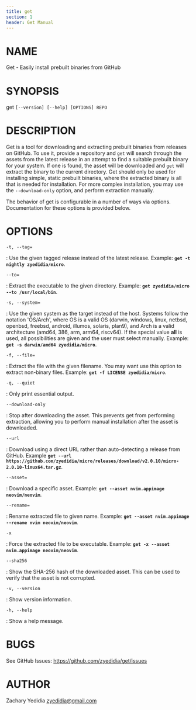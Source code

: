 ```yaml
---
title: get
section: 1
header: Get Manual
---
```


# NAME
  Get - Easily install prebuilt binaries from GitHub

# SYNOPSIS
  get `[--version] [--help] [OPTIONS] REPO`

# DESCRIPTION
  Get is a tool for downloading and extracting prebuilt binaries from releases
  on GitHub. To use it, provide a repository and `get` will search through the
  assets from the latest release in an attempt to find a suitable prebuilt
  binary for your system. If one is found, the asset will be downloaded and
  `get` will extract the binary to the current directory. Get should only be
  used for installing simple, static prebuilt binaries, where the extracted
  binary is all that is needed for installation. For more complex installation,
  you may use the `--download-only` option, and perform extraction manually.

  The behavior of get is configurable in a number of ways via options.
  Documentation for these options is provided below.

# OPTIONS
  `-t, --tag=`

:    Use the given tagged release instead of the latest release. Example: **`get -t nightly zyedidia/micro`**.

  `--to=`

:    Extract the executable to the given directory. Example: **`get zyedidia/micro --to /usr/local/bin`**.

  `-s, --system=`

:    Use the given system as the target instead of the host. Systems follow the notation 'OS/Arch', where OS is a valid OS (darwin, windows, linux, netbsd, openbsd, freebsd, android, illumos, solaris, plan9), and Arch is a valid architecture (amd64, 386, arm, arm64, riscv64). If the special value **all** is used, all possibilities are given and the user must select manually. Example: **`get -s darwin/amd64 zyedidia/micro`**.

  `-f, --file=`

:    Extract the file with the given filename. You may want use this option to extract non-binary files. Example: **`get -f LICENSE zyedidia/micro`**.

  `-q, --quiet`

:    Only print essential output.

  `--download-only`

:    Stop after downloading the asset. This prevents get from performing extraction, allowing you to perform manual installation after the asset is downloaded.

  `--url`

:    Download using a direct URL rather than auto-detecting a release from GitHub. Example **`get --url https://github.com/zyedidia/micro/releases/download/v2.0.10/micro-2.0.10-linux64.tar.gz`**.

  `--asset=`

:    Download a specific asset. Example: **`get --asset nvim.appimage neovim/neovim`**.

  `--rename=`

:    Rename extracted file to given name. Example: **`get --asset nvim.appimage --rename nvim neovim/neovim`**.

  `-x`

:    Force the extracted file to be executable. Example: **`get -x --asset nvim.appimage neovim/neovim`**.

  `--sha256`

:    Show the SHA-256 hash of the downloaded asset. This can be used to verify that the asset is not corrupted.

  `-v, --version`

:    Show version information.

  `-h, --help`

:    Show a help message.

# BUGS

See GitHub Issues: <https://github.com/zyedidia/get/issues>

# AUTHOR

Zachary Yedidia <zyedidia@gmail.com>
